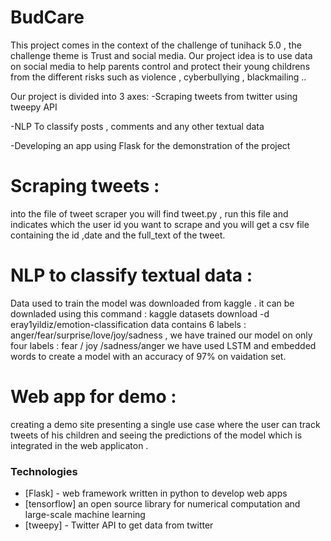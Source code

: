 # BudCare
This project comes in the context of the challenge of tunihack 5.0 , the challenge theme is Trust and social media. 
Our project idea is to use data on social media to help parents control and protect their young childrens from the different risks such as violence , cyberbullying , blackmailing ..

Our project is divided into 3 axes:
 -Scraping tweets from twitter using tweepy API

 -NLP To classify posts , comments and any other textual data 

 -Developing an app using Flask for the demonstration of the project

# Scraping tweets :
into the file of tweet scraper you will find tweet.py , run this file and indicates which the user id you want to scrape and you will get a csv file containing the id ,date and the full_text of the tweet.
# NLP to classify textual data :
Data used to train the model was downloaded from kaggle .
it can be downladed using this command : 
kaggle datasets download -d eray1yildiz/emotion-classification
data contains 6 labels : anger/fear/surprise/love/joy/sadness , we have trained our model on only four labels : fear / joy /sadness/anger
we have used LSTM  and embedded words to create a model with an accuracy of 97% on vaidation set.
# Web app for demo : 
creating a demo site presenting a single use case where the user can track tweets of his children and seeing the predictions of the model which is integrated in the web applicaton .

### Technologies 
* [Flask] - web framework written in python to develop web apps
* [tensorflow] an open source library for numerical computation and large-scale machine learning
* [tweepy] - Twitter API to get data from twitter 





